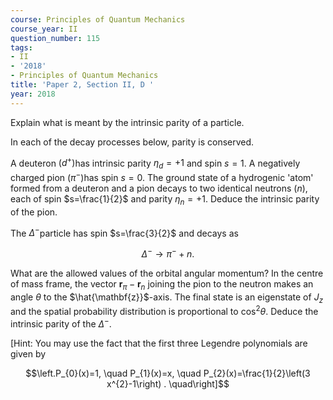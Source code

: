 ```yaml
---
course: Principles of Quantum Mechanics
course_year: II
question_number: 115
tags:
- II
- '2018'
- Principles of Quantum Mechanics
title: 'Paper 2, Section II, D '
year: 2018
---
```




Explain what is meant by the intrinsic parity of a particle.

In each of the decay processes below, parity is conserved.

A deuteron $\left(d^{+}\right)$has intrinsic parity $\eta_{d}=+1$ and spin $s=1$. A negatively charged pion $\left(\pi^{-}\right)$has spin $s=0$. The ground state of a hydrogenic 'atom' formed from a deuteron and a pion decays to two identical neutrons $(n)$, each of spin $s=\frac{1}{2}$ and parity $\eta_{n}=+1$. Deduce the intrinsic parity of the pion.

The $\Delta^{-}$particle has spin $s=\frac{3}{2}$ and decays as

$$\Delta^{-} \rightarrow \pi^{-}+n .$$

What are the allowed values of the orbital angular momentum? In the centre of mass frame, the vector $\mathbf{r}_{\pi}-\mathbf{r}_{n}$ joining the pion to the neutron makes an angle $\theta$ to the $\hat{\mathbf{z}}$-axis. The final state is an eigenstate of $J_{z}$ and the spatial probability distribution is proportional to $\cos ^{2} \theta$. Deduce the intrinsic parity of the $\Delta^{-}$.

[Hint: You may use the fact that the first three Legendre polynomials are given by

$$\left.P_{0}(x)=1, \quad P_{1}(x)=x, \quad P_{2}(x)=\frac{1}{2}\left(3 x^{2}-1\right) . \quad\right]$$